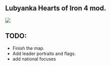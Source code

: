 ## Lubyanka Hearts of Iron 4 mod.

![](https://cdn.discordapp.com/attachments/972497522905993237/981448525940404234/Rads_Reimagined_Map_withtext.png)

## TODO:
* Finish the map.
* Add leader portraits and flags.
* add national focuses
